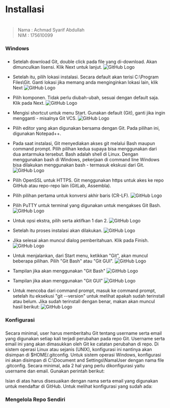 # Installasi <h1>
>Nama   : Achmad Syarif Abdullah                
>NIM    : 175610099
### Windows <h3>

* Setelah download Git, double click pada file yang di-download. Akan dimunculkan lisensi. Klik Next untuk lanjut.
    ![GitHub Logo](/Gambar/inst/1.jpg)
* Setelah itu, pilih lokasi instalasi. Secara default akan terisi C:\Program Files\Git. Ganti lokasi jika memang anda menginginkan lokasi lain, klik Next
    ![GitHub Logo](/Gambar/inst/2.jpg)
* Pilih komponen. Tidak perlu diubah-ubah, sesuai dengan default saja. Klik pada Next.
    ![GitHub Logo](/Gambar/inst/3.jpg)
* Mengisi shortcut untuk menu Start. Gunakan default (Git), ganti jika ingin mengganti - misalnya Git VCS.
    ![GitHub Logo](/Gambar/inst/4.jpg)
* Pilih editor yang akan digunakan bersama dengan Git. Pada pilihan ini, digunakan Notepad++.

* Pada saat instalasi, Git menyediakan akses git melalui Bash maupun command prompt. Pilih pilihan kedua supaya bisa menggunakan dari dua antarmuka tersebut. Bash adalah shell di Linux. Dengan menggunakan bash di Windows, pekerjaan di command line Windows bisa dilakukan menggunakan bash - termasuk ekskusi dari Git.
    ![GitHub Logo](/Gambar/inst/5.jpg)
* Pilih OpenSSL untuk HTTPS. Git menggunakan https untuk akes ke repo GitHub atau repo-repo lain (GitLab, Assembla).

* Pilih pilihan pertama untuk konversi akhir baris (CR-LF).
    ![GitHub Logo](/Gambar/inst/6.jpg)
* Pilih PuTTY untuk terminal yang digunakan untuk mengakses Git Bash.
    ![GitHub Logo](/Gambar/inst/7.jpg)
* Untuk opsi ekstra, pilih serta aktifkan 1 dan 2.
    ![GitHub Logo](/Gambar/inst/8.jpg)
* Setelah itu proses instalasi akan dilakukan.
    ![GitHub Logo](/Gambar/inst/10.jpg)
* Jika selesai akan muncul dialog pemberitahuan. Klik pada Finish.
    ![GitHub Logo](/Gambar/inst/11.jpg)
* Untuk menjalankan, dari Start menu, ketikkan "Git", akan muncul beberapa pilihan. Pilih "Git Bash" atau "Git GUI".
    ![GitHub Logo](/Gambar/inst/new/1.png)
* Tampilan jika akan menggunakan "Git Bash"
    ![GitHub Logo](/Gambar/inst/new/2.png)
* Tampilan jika akan menggunakan "Git GUI"
    ![GitHub Logo](/Gambar/inst/new/3.png)
* Untuk mencoba dari command prompt, masuk ke command prompt, setelah itu eksekusi "git --version" untuk melihat apakah sudah terinstall atau belum. Jika sudah terinstall dengan benar, makan akan muncul hasil berikut:
    ![GitHub Logo](/Gambar/inst/new/4.png)

### Konfigurasi <h3>

Secara minimal, user harus memberitahu Git tentang username serta email yang digunakan setiap kali terjadi perubahan pada repo Git. Username serta email ini yang akan dimasukkan oleh Git ke catatan perubahan di repo. Di sistem operasi Linux atau sejanis (UNIX), konfigurasi ini nantinya akan disimpan di $HOME/.gitconfig. Untuk sistem operasi Windows, konfigurasi ini akan disimpan di C:\Document and Settings\NamaUser dengan nama file .gitconfig. Secara minimal, ada 2 hal yang perlu dikonfigurasi yaitu username dan email. Gunakan perintah berikut:

Isian di atas harus disesuaikan dengan nama serta email yang digunakan untuk mendaftar di GitHub. Untuk melihat konfigurasi yang sudah ada:


### Mengelola Repo Sendiri <h3>